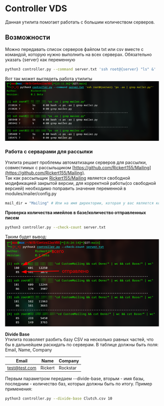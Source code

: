 # Controller VDS
Данная утилита помогает работать с большим количеством серверов.  

## Возможности 

Можно передавать список серверов файлом txt или csv вместе с командой, которую нужно выполнить на всех серверах. Обязательно указать {server} как переменную
```sh
python3 controller.py --command server.txt 'ssh root@{server} "ls" &'
```
Вот так может выглядеть работа утилиты  
![img](https://raw.githubusercontent.com/rickert156/ControllerVDS/main/img/1.png)  

### Работа с серварами для рассылки
Утилита решает проблемы автоматизации серверов для рассылки, совместимых с рассыльщиком [https://github.com/Rickert155/Mailing](https://github.com/Rickert155/Mailing).  
Так как рассыльщик [Rickert155/Mailing](https://github.com/Rickert155/Mailing) является свободной модификацией закрытой версии, для корректной работы(со свободной версией) необходимо поправить значение переменной в modules/mailer/config.py
```sh
mail_dir = "Mailing" # Или на имя директории, которая у вас является корневой для рассылки
```
**Проверка количества имейлов в базе/количество отправленных писем**
```sh
python3 controller.py --check-count server.txt
```
Таким будет вывод:  
![img](https://raw.githubusercontent.com/rickert156/ControllerVDS/main/img/2.png)

**Divide Base**  
Утилита позволяет разбить базу CSV на несколько равных частей, что бы в дальнейшем раскидать по серверам. В таблице должны быть поля: Email, Name, Company  

| Email         |Name       |Company    |
----------------|-----------|------------
|test@test.com  |Rickert    | Rockstar  |

Первым параметром передаем --divide-base, вторым - имя базы, последним - количество баз, которых должны быть по итогу. Пример применения:
```sh
python3 controller.py --divide-base Clutch.csv 10
```

